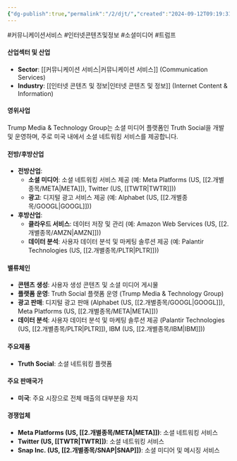 ```yaml
---
{"dg-publish":true,"permalink":"/2/djt/","created":"2024-09-12T09:19:31.639+09:00","updated":"2025-06-03T20:05:58.735+09:00"}
---
```


#커뮤니케이션서비스 #인터넷콘텐츠및정보 #소셜미디어 #트럼프

#### 산업섹터 및 산업

- **Sector**: [[커뮤니케이션 서비스\|커뮤니케이션 서비스]] (Communication Services)
- **Industry**: [[인터넷 콘텐츠 및 정보\|인터넷 콘텐츠 및 정보]] (Internet Content & Information)

#### 영위사업

Trump Media & Technology Group는 소셜 미디어 플랫폼인 Truth Social을 개발 및 운영하며, 주로 미국 내에서 소셜 네트워킹 서비스를 제공합니다.

#### 전방/후방산업

- **전방산업**:
    - **소셜 미디어**: 소셜 네트워킹 서비스 제공 (예: Meta Platforms (US, [[2.개별종목/META\|META]]), Twitter (US, [[TWTR\|TWTR]]))
    - **광고**: 디지털 광고 서비스 제공 (예: Alphabet (US, [[2.개별종목/GOOGL\|GOOGL]]))
- **후방산업**:
    - **클라우드 서비스**: 데이터 저장 및 관리 (예: Amazon Web Services (US, [[2.개별종목/AMZN\|AMZN]]))
    - **데이터 분석**: 사용자 데이터 분석 및 마케팅 솔루션 제공 (예: Palantir Technologies (US, [[2.개별종목/PLTR\|PLTR]]))

#### 밸류체인

- **콘텐츠 생성**: 사용자 생성 콘텐츠 및 소셜 미디어 게시물
- **플랫폼 운영**: Truth Social 플랫폼 운영 (Trump Media & Technology Group)
- **광고 판매**: 디지털 광고 판매 (Alphabet (US, [[2.개별종목/GOOGL\|GOOGL]]), Meta Platforms (US, [[2.개별종목/META\|META]]))
- **데이터 분석**: 사용자 데이터 분석 및 마케팅 솔루션 제공 (Palantir Technologies (US, [[2.개별종목/PLTR\|PLTR]]), IBM (US, [[2.개별종목/IBM\|IBM]]))

#### 주요제품

- **Truth Social**: 소셜 네트워킹 플랫폼

#### 주요 판매국가

- **미국**: 주요 시장으로 전체 매출의 대부분을 차지

#### 경쟁업체

- **Meta Platforms (US, [[2.개별종목/META\|META]])**: 소셜 네트워킹 서비스
- **Twitter (US, [[TWTR\|TWTR]])**: 소셜 네트워킹 서비스
- **Snap Inc. (US, [[2.개별종목/SNAP\|SNAP]])**: 소셜 미디어 및 메시징 서비스